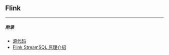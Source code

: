 ## Flink

---

##### 附录

* [源代码](https://github.com/apache/flink)
* [Flink StreamSQL 原理介绍](https://mp.weixin.qq.com/s/IucXK32atxMq1BeQTiHgag)

